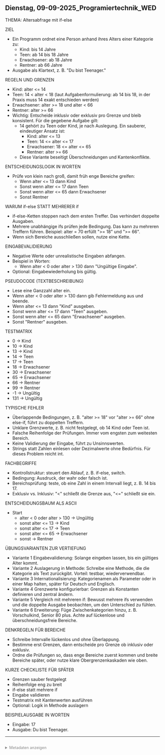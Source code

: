 ﻿## Dienstag, 09-09-2025_Programiertechnik_WED

THEMA: Altersabfrage mit if-else

ZIEL
- Ein Programm ordnet eine Person anhand ihres Alters einer Kategorie zu:
  - Kind: bis 14 Jahre
  - Teen: ab 14 bis 18 Jahre
  - Erwachsener: ab 18 Jahre
  - Rentner: ab 66 Jahre
- Ausgabe als Klartext, z. B. "Du bist Teenager."

REGELN UND GRENZEN
- Kind: alter <= 14
- Teen: 14 < alter < 18   (laut Aufgabenformulierung: ab 14 bis 18, in der Praxis muss 14 exakt entschieden werden)
- Erwachsener: alter >= 18 und alter < 66
- Rentner: alter >= 66
- Wichtig: Entscheide inklusiv oder exklusiv pro Grenze und bleib konsistent. Für die gegebene Aufgabe gilt:
  - 14 gehört zu Teen oder Kind, je nach Auslegung. Ein sauberer, eindeutiger Ansatz ist:
    - Kind: alter <= 13
    - Teen: 14 <= alter <= 17
    - Erwachsener: 18 <= alter <= 65
    - Rentner: alter >= 66
  - Diese Variante beseitigt Überschneidungen und Kantenkonflikte.

ENTSCHEIDUNGSLOGIK IN WORTEN
- Prüfe von klein nach groß, damit früh enge Bereiche greifen:
  - Wenn alter <= 13 dann Kind
  - Sonst wenn alter <= 17 dann Teen
  - Sonst wenn alter <= 65 dann Erwachsener
  - Sonst Rentner

WARUM if-else STATT MEHRERER if
- if-else-Ketten stoppen nach dem ersten Treffer. Das verhindert doppelte Ausgaben.
- Mehrere unabhängige ifs prüfen jede Bedingung. Das kann zu mehreren Treffern führen. Beispiel: alter = 70 erfüllt ">= 18" und ">= 66".
- Wenn sich Bereiche ausschließen sollen, nutze eine Kette.

EINGABEVALIDIERUNG
- Negative Werte oder unrealistische Eingaben abfangen.
- Beispiel in Worten:
  - Wenn alter < 0 oder alter > 130 dann "Ungültige Eingabe".
- Optional: Eingabewiederholung bis gültig.

PSEUDOCODE (TEXTBESCHREIBUNG)
- Lese eine Ganzzahl alter ein.
- Wenn alter < 0 oder alter > 130 dann gib Fehlermeldung aus und beende.
- Wenn alter <= 13 dann "Kind" ausgeben.
- Sonst wenn alter <= 17 dann "Teen" ausgeben.
- Sonst wenn alter <= 65 dann "Erwachsener" ausgeben.
- Sonst "Rentner" ausgeben.

TESTMATRIX
- 0  -> Kind
- 10 -> Kind
- 13 -> Kind
- 14 -> Teen
- 17 -> Teen
- 18 -> Erwachsener
- 30 -> Erwachsener
- 65 -> Erwachsener
- 66 -> Rentner
- 99 -> Rentner
- -1 -> Ungültig
- 131 -> Ungültig

TYPISCHE FEHLER
- Überlappende Bedingungen, z. B. "alter >= 18" vor "alter >= 66" ohne else-if, führt zu doppelten Treffern.
- Unklare Grenzwerte, z. B. nicht festgelegt, ob 14 Kind oder Teen ist.
- Falsche Reihenfolge der Prüfungen. Immer vom engsten zum weitesten Bereich.
- Keine Validierung der Eingabe, führt zu Unsinnswerten.
- Strings statt Zahlen einlesen oder Dezimalwerte ohne Bedürfnis. Für dieses Problem reicht int.

FACHBEGRIFFE
- Kontrollstruktur: steuert den Ablauf, z. B. if-else, switch.
- Bedingung: Ausdruck, der wahr oder falsch ist.
- Bereichsprüfung: teste, ob eine Zahl in einem Intervall liegt, z. B. 14 bis 17.
- Exklusiv vs. Inklusiv: "<" schließt die Grenze aus, "<=" schließt sie ein.

ENTSCHEIDUNGSBAUM ALS ASCII
- Start
  - alter < 0 oder alter > 130 -> Ungültig
  - sonst alter <= 13 -> Kind
  - sonst alter <= 17 -> Teen
  - sonst alter <= 65 -> Erwachsener
  - sonst -> Rentner

ÜBUNGSVARIANTEN ZUR VERTIEFUNG
- Variante 1 Eingabevalidierung: Solange eingeben lassen, bis ein gültiges Alter kommt.
- Variante 2 Auslagerung in Methode: Schreibe eine Methode, die die Kategorie als Text zurückgibt. Vorteil: testbar, wiederverwendbar.
- Variante 3 Internationalisierung: Kategorienamen als Parameter oder in einer Map halten, später für Deutsch und Englisch.
- Variante 4 Grenzwerte konfigurierbar: Grenzen als Konstanten definieren und zentral ändern.
- Variante 5 Vergleich mit mehreren if: Bewusst mehrere ifs verwenden und die doppelte Ausgabe beobachten, um den Unterschied zu fühlen.
- Variante 6 Erweiterung: Füge Zwischenkategorien hinzu, z. B. Vorschulkind, Senior 80 plus. Achte auf lückenlose und überschneidungsfreie Bereiche.

DENKREGELN FÜR BEREICHE
- Schreibe Intervalle lückenlos und ohne Überlappung.
- Bestimme erst Grenzen, dann entscheide pro Grenze ob inklusiv oder exklusiv.
- Ordne die Prüfungen so, dass enge Bereiche zuerst kommen und breite Bereiche später, oder nutze klare Obergrenzenkaskaden wie oben.

KURZE CHECKLISTE FÜR SPÄTER
- Grenzen sauber festgelegt
- Reihenfolge eng zu breit
- if-else statt mehrere if
- Eingabe validieren
- Testmatrix mit Kantenwerten ausführen
- Optional: Logik in Methode auslagern

BEISPIELAUSGABE IN WORTEN
- Eingabe: 17
- Ausgabe: Du bist Teenager.

---
<details style="margin-top: 2em;">
<summary style="font-size: 0.9em; color: #888;">Metadaten anzeigen</summary>
<p style="font-size: 0.85em; color: grey;">
Teil der FIAE-Umschulung (2025â€“2027) am BFW Muehlenbeck.<br>
Diese Mitschrift entstand im Unterricht am 09.09.2025 mit WED.<br>
Sie basiert auf gemeinsam erarbeiteten Inhalten und ergÃ¤nzenden Uebungsbeispielen vom 09.09.2025.<br><br>
Die Version wurde inhaltlich Ã¼berarbeitet, strukturell optimiert und technisch ergÃ¤nzt,<br>
um Lernerfolg, Pruefungsrelevanz und Nachvollziehbarkeit zu foerdern.<br><br>
Oeffentlich dokumentiert zur Wiederholung, Pruefungsvorbereitung und als Orientierungshilfe fuer Dritte.<br><br>
Quelle: Eigene Mitschrift & Unterrichtsinhalte<br>
Autor: Sean Conroy<br>
Lizenz: <a href="https://creativecommons.org/licenses/by-nc-sa/4.0/" target="_blank">CC BY-NC-SA 4.0</a>
</p>
</details>